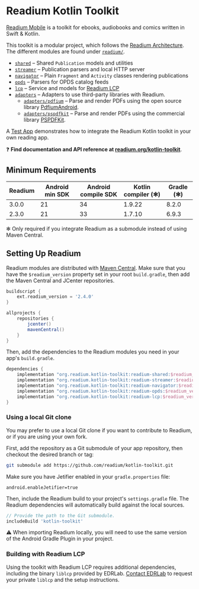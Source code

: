 # Readium Kotlin Toolkit

[Readium Mobile](https://github.com/readium/mobile) is a toolkit for ebooks, audiobooks and comics written in Swift & Kotlin.

This toolkit is a modular project, which follows the [Readium Architecture](https://github.com/readium/architecture). The different modules are found under [`readium/`](readium).

* [`shared`](readium/shared) – Shared `Publication` models and utilities
* [`streamer`](readium/streamer) – Publication parsers and local HTTP server
* [`navigator`](readium/navigator) – Plain `Fragment` and `Activity` classes rendering publications
* [`opds`](readium/opds) – Parsers for OPDS catalog feeds
* [`lcp`](readium/lcp) – Service and models for [Readium LCP](https://www.edrlab.org/readium-lcp/)
* [`adapters`](readium/adapters) – Adapters to use third-party libraries with Readium.
  * [`adapters/pdfium`](readium/adapters/pdfium) – Parse and render PDFs using the open source library [PdfiumAndroid](https://github.com/barteksc/PdfiumAndroid).
  * [`adapters/pspdfkit`](readium/adapters/pspdfkit) – Parse and render PDFs using the commercial library [PSPDFKit](https://pspdfkit.com/).

A [Test App](test-app) demonstrates how to integrate the Readium Kotlin toolkit in your own reading app.

:question: **Find documentation and API reference at [readium.org/kotlin-toolkit](https://readium.org/kotlin-toolkit)**.

## Minimum Requirements

| Readium | Android min SDK | Android compile SDK | Kotlin compiler (✻) | Gradle (✻) |
|---------|-----------------|---------------------|---------------------|------------|
| 3.0.0   | 21              | 34                  | 1.9.22              | 8.2.0      |
| 2.3.0   | 21              | 33                  | 1.7.10              | 6.9.3      |

✻ Only required if you integrate Readium as a submodule instead of using Maven Central.

## Setting Up Readium

Readium modules are distributed with [Maven Central](https://search.maven.org/search?q=g:org.readium.kotlin-toolkit). Make sure that you have the `$readium_version` property set in your root `build.gradle`, then add the Maven Central and JCenter repositories.

```groovy
buildscript {
    ext.readium_version = '2.4.0'
}

allprojects {
    repositories {
        jcenter()
        mavenCentral()
    }
}
```

Then, add the dependencies to the Readium modules you need in your app's `build.gradle`.

```groovy
dependencies {
    implementation "org.readium.kotlin-toolkit:readium-shared:$readium_version"
    implementation "org.readium.kotlin-toolkit:readium-streamer:$readium_version"
    implementation "org.readium.kotlin-toolkit:readium-navigator:$readium_version"
    implementation "org.readium.kotlin-toolkit:readium-opds:$readium_version"
    implementation "org.readium.kotlin-toolkit:readium-lcp:$readium_version"
}
```

### Using a local Git clone

You may prefer to use a local Git clone if you want to contribute to Readium, or if you are using your own fork.

First, add the repository as a Git submodule of your app repository, then checkout the desired branch or tag:

```sh
git submodule add https://github.com/readium/kotlin-toolkit.git
```

Make sure you have Jetifier enabled in your `gradle.properties` file:

```properties
android.enableJetifier=true
```

Then, include the Readium build to your project's `settings.gradle` file. The Readium dependencies will automatically build against the local sources.

```groovy
// Provide the path to the Git submodule.
includeBuild 'kotlin-toolkit'
```

:warning: When importing Readium locally, you will need to use the same version of the Android Gradle Plugin in your project.

### Building with Readium LCP

Using the toolkit with Readium LCP requires additional dependencies, including the binary `liblcp` provided by EDRLab. [Contact EDRLab](mailto:contact@edrlab.org) to request your private `liblcp` and the setup instructions.

